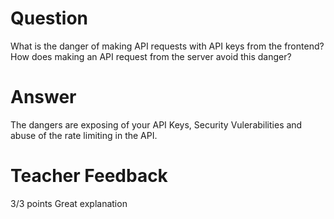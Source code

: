 # Question

What is the danger of making API requests with API keys from the frontend? How does making an API request from the server avoid this danger?

# Answer
The dangers are exposing of your API Keys, Security Vulerabilities and abuse of the rate limiting in the API.

# Teacher Feedback

3/3 points
Great explanation 